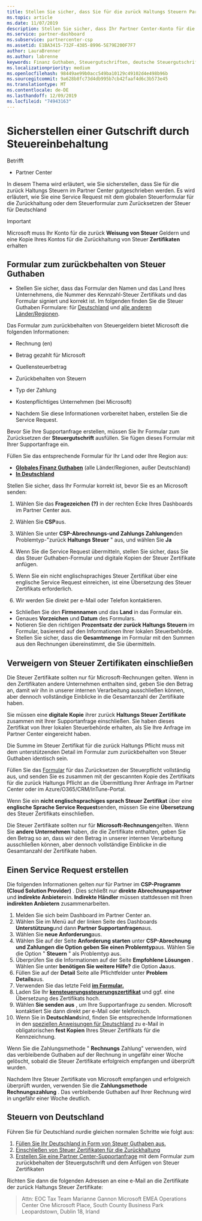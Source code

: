 ```yaml
---
title: Stellen Sie sicher, dass Sie für die zurück Haltungs Steuern Partner Center
ms.topic: article
ms.date: 11/07/2019
description: Stellen Sie sicher, dass Ihr Partner Center-Konto für die zurück Haltungs Steuern gutgeschrieben ist, und Service Request öffnen Sie ggf
ms.service: partner-dashboard
ms.subservice: partnercenter-csp
ms.assetid: E1BA3415-732F-4385-8996-5E79E200F7F7
author: LauraBrenner
ms.author: labrenne
keywords: Finanz Guthaben, Steuergutschriften, deutsche Steuergutschrift, Formular Steuergutschrift
ms.localizationpriority: medium
ms.openlocfilehash: 98449ae99b0acc549ba10129c49102d4e498b96b
ms.sourcegitcommit: 9a628b8fc73d4db995b7cb42faaf4d6c3b573e45
ms.translationtype: MT
ms.contentlocale: de-DE
ms.lasthandoff: 12/09/2019
ms.locfileid: "74943163"
---
```

# <a name="make-sure-you-are-credited-for-withholding-tax"></a>Sicherstellen einer Gutschrift durch Steuereinbehaltung

Betrifft

- Partner Center

In diesem Thema wird erläutert, wie Sie sicherstellen, dass Sie für die zurück Haltungs Steuern im Partner Center gutgeschrieben werden. Es wird erläutert, wie Sie eine Service Request mit dem globalen Steuerformular für die Zurückhaltung oder dem Steuerformular zum Zurücksetzen der Steuer für Deutschland

> [!IMPORTANT]
> Microsoft muss Ihr Konto für die zurück **Weisung von Steuer** Geldern und eine Kopie Ihres Kontos für die Zurückhaltung von Steuer **Zertifikaten** erhalten

## <a name="withholding-tax-credit-form"></a>Formular zum zurückbehalten von Steuer Guthaben

- Stellen Sie sicher, dass das Formular den Namen und das Land Ihres Unternehmens, die Nummer des Kennzahl-Steuer Zertifikats und das Formular signiert und korrekt ist. Im folgenden finden Sie die Steuer Guthaben Formulare: für [Deutschland](https://query.prod.cms.rt.microsoft.com/cms/api/am/binary/RE305Lo) und [alle anderen Länder/Regionen](https://query.prod.cms.rt.microsoft.com/cms/api/am/binary/RE30311).

Das Formular zum zurückbehalten von Steuergeldern bietet Microsoft die folgenden Informationen:

- Rechnung (en)
- Betrag gezahlt für Microsoft
- Quellensteuerbetrag
- Zurückbehalten von Steuern
- Typ der Zahlung
- Kostenpflichtiges Unternehmen (bei Microsoft)

- Nachdem Sie diese Informationen vorbereitet haben, erstellen Sie die Service Request.

Bevor Sie Ihre Supportanfrage erstellen, müssen Sie Ihr Formular zum Zurücksetzen der **Steuergutschrift** ausfüllen. Sie fügen dieses Formular mit Ihrer Supportanfrage ein.

Füllen Sie das entsprechende Formular für Ihr Land oder Ihre Region aus:

- [**Globales Finanz Guthaben**](https://query.prod.cms.rt.microsoft.com/cms/api/am/binary/RE30311) (alle Länder/Regionen, außer Deutschland)
- [**In Deutschland**](https://query.prod.cms.rt.microsoft.com/cms/api/am/binary/RE305Lo)

Stellen Sie sicher, dass Ihr Formular korrekt ist, bevor Sie es an Microsoft senden:

1. Wählen Sie das **Fragezeichen** **(?)** in der rechten Ecke Ihres Dashboards im Partner Center aus.

2. Wählen Sie **CSP**aus.

3. Wählen Sie unter **CSP-Abrechnungs-und Zahlungs Zahlungen**den Problemtyp-"zurück **Haltungs Steuer** " aus, und wählen Sie **Ja** 

4. Wenn Sie die Service Request übermitteln, stellen Sie sicher, dass Sie das Steuer Guthaben-Formular und digitale Kopien der Steuer Zertifikate anfügen.

5. Wenn Sie ein nicht englischsprachiges Steuer Zertifikat über eine englische Service Request einreichen, ist eine Übersetzung des Steuer Zertifikats erforderlich.

6. Wir werden Sie direkt per e-Mail oder Telefon kontaktieren.

- Schließen Sie den **Firmennamen** und das **Land** in das Formular ein.
- Genaues **Vorzeichen** und **Datum** des Formulars.
- Notieren Sie den richtigen **Prozentsatz der zurück Haltungs Steuern** im Formular, basierend auf den Informationen Ihrer lokalen Steuerbehörde.
- Stellen Sie sicher, dass die **Gesamtmenge** im Formular mit den Summen aus den Rechnungen übereinstimmt, die Sie übermitteln.

## <a name="include-withholding-tax-certificates"></a>Verweigern von Steuer Zertifikaten einschließen

Die Steuer Zertifikate sollten nur für Microsoft-Rechnungen gelten. Wenn in den Zertifikaten andere Unternehmen enthalten sind, geben Sie den Betrag an, damit wir ihn in unserer internen Verarbeitung ausschließen können, aber dennoch vollständige Einblicke in die Gesamtanzahl der Zertifikate haben. 

Sie müssen eine **digitale Kopie** ihrer zurück **Haltungs Steuer Zertifikate** zusammen mit Ihrer Supportanfrage einschließen. Sie haben dieses Zertifikat von Ihrer lokalen Steuerbehörde erhalten, als Sie Ihre Anfrage im Partner Center eingereicht haben.

Die Summe im Steuer Zertifikat für die zurück Haltungs Pflicht muss mit dem unterstützenden Detail im Formular zum zurückbehalten von Steuer Guthaben identisch sein.

Füllen Sie das [Formular](https://query.prod.cms.rt.microsoft.com/cms/api/am/binary/RE305Lo) für das Zurücksetzen der Steuerpflicht vollständig aus, und senden Sie es zusammen mit der gescannten Kopie des Zertifikats für die zurück Haltungs Pflicht an die Übermittlung Ihrer Anfrage im Partner Center oder im Azure/O365/CRM/InTune-Portal. 

Wenn Sie ein **nicht englischsprachiges sprach Steuer Zertifikat** über eine **englische Sprache Service Request**senden, müssen Sie eine **Übersetzung** des Steuer Zertifikats einschließen.

Die Steuer Zertifikate sollten nur für **Microsoft-Rechnungen**gelten. Wenn Sie **andere Unternehmen** haben, die die Zertifikate enthalten, geben Sie den Betrag so an, dass wir den Betrag in unserer internen Verarbeitung ausschließen können, aber dennoch vollständige Einblicke in die Gesamtanzahl der Zertifikate haben.

## <a name="create-a-service-request"></a>Einen Service Request erstellen

Die folgenden Informationen gelten *nur* für Partner im **CSP-Programm (Cloud Solution Provider)** . Dies schließt nur **direkte Abrechnungspartner** und **indirekte Anbieter**ein. **Indirekte Händler** müssen stattdessen mit Ihren **indirekten Anbietern** zusammenarbeiten.

1. Melden Sie sich beim Dashboard im Partner Center an.
2. Wählen Sie im Menü auf der linken Seite des Dashboards **Unterstützung**und dann **Partner Supportanfragen**aus.
3. Wählen Sie **neue Anforderung**aus.
4. Wählen Sie auf der Seite **Anforderung starten** unter **CSP-Abrechnung und Zahlungen** **die Option geben Sie einen Problemtyp**aus. Wählen Sie die Option " **Steuern** " als Problemtyp aus.
5. Überprüfen Sie die Informationen auf der Seite **Empfohlene Lösungen** . Wählen Sie unter **benötigen Sie weitere Hilfe?** die Option **Ja**aus.
6. Füllen Sie auf der **Detail** Seite alle Pflichtfelder unter **Problem Details**aus.
7. Verwenden Sie das letzte Feld [**im Formular.** ](#withholding-tax-credit-form)
8. Laden Sie Ihr [**kensteuerungssteuerungszertifikat**](#include-withholding-tax-certificates) und ggf. eine Übersetzung des Zertifikats hoch.
9. Wählen **Sie senden aus** , um Ihre Supportanfrage zu senden. Microsoft kontaktiert Sie dann direkt per e-Mail oder telefonisch. 
10. Wenn Sie in **Deutschland**sind, finden Sie entsprechende Informationen in den [speziellen Anweisungen für Deutschland](#germany-tax-withholding) zu e-Mail in obligatorischen **fest Kopien** Ihres Steuer Zertifikats für die Kennzeichnung.

Wenn Sie die Zahlungsmethode " **Rechnungs** Zahlung" verwenden, wird das verbleibende Guthaben auf der Rechnung in ungefähr einer Woche gelöscht, sobald die Steuer Zertifikate erfolgreich empfangen und überprüft wurden.

Nachdem Ihre Steuer Zertifikate von Microsoft empfangen und erfolgreich überprüft wurden, verwenden Sie die **Zahlungsmethode Rechnungszahlung** . Das verbleibende Guthaben auf Ihrer Rechnung wird in ungefähr einer Woche deutlich.

## <a name="germany-tax-withholding"></a>Steuern von Deutschland

Führen Sie für Deutschland *nur*die gleichen normalen Schritte wie folgt aus:

1. [Füllen Sie Ihr Deutschland in Form von Steuer Guthaben aus.](#withholding-tax-credit-form)
2. [Einschließen von Steuer Zertifikaten für die Zurückhaltung](#include-withholding-tax-certificates)
3. [Erstellen Sie eine Partner Center-Supportanfrage](#create-a-service-request) mit dem Formular zum zurückbehalten der Steuergutschrift und dem Anfügen von Steuer Zertifikaten

Richten Sie dann die folgenden Adressen an eine e-Mail an die Zertifikate der zurück Haltungs Steuer Zertifikate:

> Attn: EOC Tax Team Marianne Gannon Microsoft EMEA Operations Center One Microsoft Place, South County Business Park Leopardstown, Dublin 18, Irland
